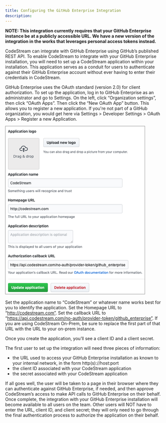 ```yaml
---
title: Configuring the GitHub Enterprise Integration
description:
---
```


**NOTE: This integration currently requires that your GitHub Enterprise instance
be at a publicly accessible URL. We have a new version of the integration in the
works that leverages personal access tokens instead.**

CodeStream can integrate with GitHub Enterprise using GitHub’s published REST
API. To enable CodeStream to integrate with your GitHub Enterprise installation,
you will need to set up a CodeStream application within your installation. This
application serves as a conduit for users to authenticate against their GitHub
Enterprise account without ever having to enter their credentials in CodeStream.

GitHub Enterprise uses the OAuth standard (version 2.0) for client
authorization. To set up the application, log in to GitHub Enterprise as an
administrator and go to Settings. On the left, click “Organization settings”,
then click “OAuth Apps”. Then click the “New OAuth App” button. This allows you
to register a new application. If you're not part of a GitHub organization, you
would get here via Settings > Developer Settings > OAuth Apps > Register a new
Application.

![New Application](../assets/images/GitHubEnterprise3.png)

Set the application name to “CodeStream” or whatever name works best for you to
identify the application. Set the Homepage URL to “http://codestream.com”. Set
the callback URL to
“https://api.codestream.com/no-auth/provider-token/github_enterprise”. If you
are using CodeStream On-Prem, be sure to replace the first part of that URL with
the URL to your on-prem instance.

Once you create the application, you’ll see a client ID and a client secret.  

The first user to set up the integration will need three pieces of information: 

* the URL used to access your GitHub Enterprise installation as known to your
  internal network, in the form http(s)://host:port
* the client ID associated with your CodeStream application
* the secret associated with your CodeStream application 

If all goes well, the user will be taken to a page in their browser where they
can authenticate against GitHub Enterprise, if needed, and then approve
CodeStream’s access to make API calls to GitHub Enterprise on their behalf. Once
complete, the integration with your GitHub Enterprise installation will become
available to all users on the team. Other users will NOT have to enter the URL,
client ID, and client secret; they will only need to go through the final
authentication process to authorize the application on their behalf.

